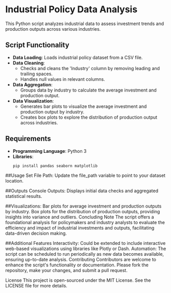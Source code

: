 # Industrial Policy Data Analysis

This Python script analyzes industrial data to assess investment trends and production outputs across various industries.

## Script Functionality
- **Data Loading**: Loads industrial policy dataset from a CSV file.
- **Data Cleaning**:
  - Checks and cleans the 'Industry' column by removing leading and trailing spaces.
  - Handles null values in relevant columns.
- **Data Aggregation**:
  - Groups data by industry to calculate the average investment and production output.
- **Data Visualization**:
  - Generates bar plots to visualize the average investment and production output by industry.
  - Creates box plots to explore the distribution of production output across industries.

## Requirements
- **Programming Language**: Python 3
- **Libraries**:
  ```bash
  pip install pandas seaborn matplotlib

##Usage
Set File Path: Update the file_path variable to point to your dataset location.

##Outputs
Console Outputs: Displays initial data checks and aggregated statistical results.

##Visualizations:
Bar plots for average investment and production outputs by industry.
Box plots for the distribution of production outputs, providing insights into variance and outliers.
Concluding Note
The script offers a foundational analysis for policymakers and industry analysts to evaluate the efficiency and impact of industrial investments and outputs, facilitating data-driven decision making.

##Additional Features
Interactivity: Could be extended to include interactive web-based visualizations using libraries like Plotly or Dash.
Automation: The script can be scheduled to run periodically as new data becomes available, ensuring up-to-date analysis.
Contributing
Contributors are welcome to enhance the script's functionality or documentation. Please fork the repository, make your changes, and submit a pull request.

License
This project is open-sourced under the MIT License. See the LICENSE file for more details.